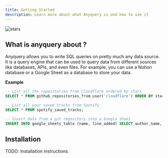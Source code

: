 ```yaml
---
title: Getting Started
description: Learn more about what Anyquery is and how to use it
---
```


<img src="/images/docs-header.svg" alt="stars" />

## What is anyquery about ?

Anyquery allows you to write SQL queries on pretty much any data source. It is a query engine that can be used to query data from different sources like databases, APIs, and even files. For example, you can use a Notion database or a Google Sheet as a database to store your data.

**Example**

```sql
-- List all the repositories from Cloudflare ordered by stars
SELECT * FROM github_repositories_from_user('cloudflare') ORDER BY stargazers_count DESC;

-- List all your saved tracks from Spotify
SELECT * FROM spotify_saved_tracks;

-- Insert data from a git repository into a Google Sheet
INSERT INTO google_sheets_table (name, line_added) SELECT author_name, addition FROM git_commits_diff('https://github.com/vercel/next.js.git');
```

## Installation

TODO: Installation instructions
